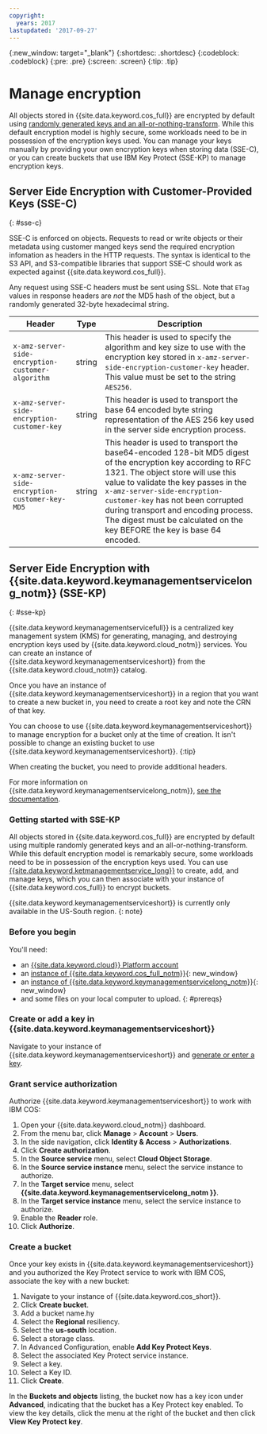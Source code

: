 ```yaml
---
copyright:
  years: 2017
lastupdated: '2017-09-27'
---
```

{:new_window: target="_blank"}
{:shortdesc: .shortdesc}
{:codeblock: .codeblock}
{:pre: .pre}
{:screen: .screen}
{:tip: .tip}

# Manage encryption

All objects stored in {{site.data.keyword.cos_full}} are encrypted by default using [randomly generated keys and an all-or-nothing-transform](/docs/services/cloud-object-storage/info/data-security-encryption.html). While this default encryption model is highly secure, some workloads need to be in possession of the encryption keys used.  You can manage your keys manually by providing your own encryption keys when storing data (SSE-C), or you can create buckets that use IBM Key Protect (SSE-KP) to manage encryption keys.

## Server Eide Encryption with Customer-Provided Keys (SSE-C)
{: #sse-c}

SSE-C is enforced on objects.  Requests to read or write objects or their metadata using customer manged keys send the required encryption infomation as headers in the HTTP requests.  The syntax is identical to the S3 API, and S3-compatible libraries that support SSE-C should work as expected against {{site.data.keyword.cos_full}}.

Any request using SSE-C headers must be sent using SSL. Note that `ETag` values in response headers are *not* the MD5 hash of the object, but a randomly generated 32-byte hexadecimal string.

Header | Type | Description
--- | ---- | ------------
`x-amz-server-side-encryption-customer-algorithm` | string | This header is used to specify the algorithm and key size to use with the encryption key stored in `x-amz-server-side-encryption-customer-key` header. This value must be set to the string `AES256`.
`x-amz-server-side-encryption-customer-key` | string | This header is used to transport the base 64 encoded byte string representation of the AES 256 key used in the server side encryption process.
`x-amz-server-side-encryption-customer-key-MD5` | string | This header is used to transport the base64-encoded 128-bit MD5 digest of the encryption key according to RFC 1321. The object store will use this value to validate the key passes in the `x-amz-server-side-encryption-customer-key` has not been corrupted during transport and encoding process. The digest must be calculated on the key BEFORE the key is base 64 encoded.


## Server Eide Encryption with {{site.data.keyword.keymanagementservicelong_notm}} (SSE-KP)
{: #sse-kp}

{{site.data.keyword.keymanagementservicefull}} is a centralized key management system (KMS) for generating, managing, and destroying encryption keys used by {{site.data.keyword.cloud_notm}} services.  You can create an instance of {{site.data.keyword.keymanagementserviceshort}} from the {{site.data.keyword.cloud_notm}} catalog.

Once you have an instance of {{site.data.keyword.keymanagementserviceshort}} in a region that you want to create a new bucket in, you need to create a root key and note the CRN of that key.

You can choose to use {{site.data.keyword.keymanagementserviceshort}} to manage encryption for a bucket only at the time of creation.  It isn't possible to change an existing bucket to use {{site.data.keyword.keymanagementserviceshort}}. 
{:tip}

When creating the bucket, you need to provide additional headers.

For more information on {{site.data.keyword.keymanagementservicelong_notm}}, [see the documentation](/docs/services/keymgmt/index.html#getting-started-with-key-protect).

### Getting started with SSE-KP

All objects stored in {{site.data.keyword.cos_full}} are encrypted by default using multiple randomly generated keys and an all-or-nothing-transform. While this default encryption model is remarkably secure, some workloads need to be in possession of the encryption keys used. You can use [{{site.data.keyword.ketmanagementservice_long}}](/docs/services/keymgmt/keyprotect_about.html) to create, add, and manage keys, which you can then associate with your instance of {{site.data.keyword.cos_full}} to encrypt buckets.

{{site.data.keyword.keymanagementserviceshort}} is currently only available in the US-South region.
{: note}

### Before you begin
You'll need:
  * an [{{site.data.keyword.cloud}} Platform account](https://console.bluemix.net/registration/?target=%2Fcatalog%2Finfrastructure%2Fcloud-object-storage)
  * an [instance of {{site.data.keyword.cos_full_notm}}](https://console.bluemix.net/catalog/infrastructure/object-storage-group?env_id=ibm:yp:us-south){: new_window}
  * an [instance of {{site.data.keyword.keymanagementservicelong_notm}}](https://console.ng.bluemix.net/catalog/services/key-protect/?taxonomyNavigation=apps){: new_window}
  * and some files on your local computer to upload.
{: #prereqs}

### Create or add a key in {{site.data.keyword.keymanagementserviceshort}}

Navigate to your instance of {{site.data.keyword.keymanagementserviceshort}} and [generate or enter a key](/docs/services/keymgmt/index.html#getting-started-with-key-protect).

### Grant service authorization

Authorize {{site.data.keyword.keymanagementserviceshort}} to work with IBM COS:

1. Open your {{site.data.keyword.cloud_notm}} dashboard.
2. From the menu bar, click **Manage** &gt; **Account** &gt; **Users**.
3. In the side navigation, click **Identity & Access** &gt; **Authorizations**.
4. Click **Create authorization**.
5. In the **Source service** menu, select **Cloud Object Storage**.
6. In the **Source service instance** menu, select the service instance to authorize.
7. In the **Target service** menu, select **{{site.data.keyword.keymanagementservicelong_notm }}**.
8. In the **Target service instance** menu, select the service instance to authorize.
9. Enable the **Reader** role.
10. Click **Authorize**.

### Create a bucket

Once your key exists in {{site.data.keyword.keymanagementserviceshort}} and you authorized the Key Protect service to work with IBM COS, associate the key with a new bucket:

1. Navigate to your instance of {{site.data.keyword.cos_short}}.
2. Click **Create bucket**.
3. Add a bucket name.hy
4. Select the **Regional** resiliency.
5. Select the **us-south** location.
6. Select a storage class.
7. In Advanced Configuration, enable **Add Key Protect Keys**.
  1. Select the associated Key Protect service instance.
  2. Select a key.
  3. Select a Key ID.
4. Click **Create**.

In the **Buckets and objects** listing, the bucket now has a key icon under **Advanced**, indicating that the bucket has a Key Protect key enabled. To view the key details, click the menu at the right of the bucket and then click **View Key Protect key**.
